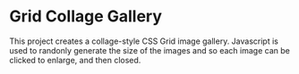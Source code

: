 # Grid Collage Gallery
This project creates a collage-style CSS Grid image gallery. Javascript is used to randonly generate the size of the images and so each image can be clicked to enlarge, and then closed.
